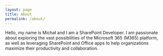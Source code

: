 ```yaml
---
layout: page
title: About
permalink: /about/
---
```


Hello, my name is Michał and I am a SharePoint Developer. I am passionate about exploring the vast possibilities of the Microsoft 365 (M365) platform, as well as leveraging SharePoint and Office apps to help organizations maximize their productivity and collaboration.

